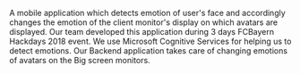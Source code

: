 A mobile application which detects emotion of user's face and accordingly changes the emotion of the client monitor's display on which avatars are displayed. Our team developed this application during 3 days  FCBayern Hackdays 2018 event. We use Microsoft Cognitive Services for helping us to detect emotions. Our Backend application takes care of changing emotions of avatars on the Big screen monitors.
